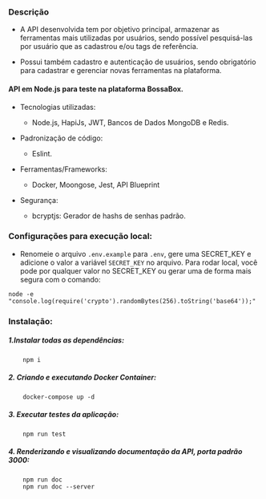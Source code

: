 
### Descrição

  + A API desenvolvida tem por objetivo principal, armazenar as ferramentas mais utilizadas por usuários, sendo possível pesquisá-las por usuário que as cadastrou e/ou tags de referência.

  + Possui também cadastro e autenticação de usuários, sendo obrigatório para cadastrar e gerenciar novas ferramentas na plataforma.


####  API em Node.js para teste na plataforma BossaBox.

   + Tecnologias utilizadas:
        - Node.js, HapiJs, JWT, Bancos de Dados MongoDB e Redis.
      
   + Padronização de código:
        - Eslint. 
      
   + Ferramentas/Frameworks:
        - Docker, Moongose, Jest, API Blueprint
    
   + Segurança: 
        - bcryptjs: Gerador de hashs de senhas padrão.
        

 ### Configurações para execução local:
 

  - Renomeie o arquivo `.env.example` para `.env`, gere uma SECRET_KEY e adicione o valor a variável `SECRET_KEY` no arquivo.
Para rodar local, você pode por qualquer valor no SECRET_KEY ou gerar uma de forma mais segura com o comando:
```
node -e "console.log(require('crypto').randomBytes(256).toString('base64'));"
```
 
 ###  Instalação:
  
   ##### 1.Instalar todas as dependências:
        npm i
   ##### 2. Criando e executando Docker Container:
        docker-compose up -d
   ##### 3. Executar testes da aplicação:
        npm run test
   ##### 4. Renderizando e visualizando documentação da API, porta padrão 3000:
        npm run doc
        npm run doc --server
